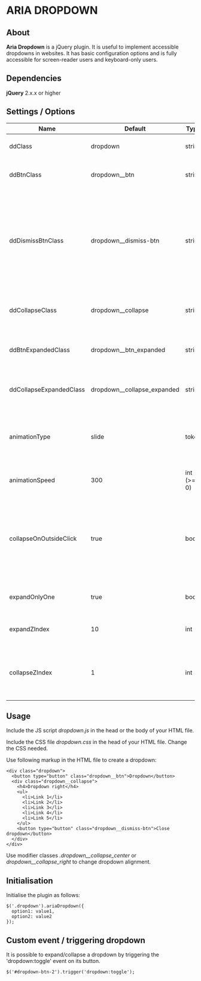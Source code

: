 # ARIA DROPDOWN

## About

**Aria Dropdown** is a jQuery plugin. It is useful to implement accessible dropdowns in websites. It has basic configuration options and is fully accessible for screen-reader users and keyboard-only users.

## Dependencies

**jQuery** 2.x.x or higher

## Settings / Options

Name | Default | Type | Description
-----|---------|------|-------------
ddClass | dropdown | string | Class name of dropdowns.
ddBtnClass | dropdown__btn | string | Class name of dropdown buttons.
ddDismissBtnClass | dropdown__dismiss-btn | string |  Class name of dropdown dismiss buttons (alternative close button placed inside the collapsible region of a dropdown).
ddCollapseClass | dropdown__collapse | string | Class name of dropdown collapsible region
ddBtnExpandedClass | dropdown__btn_expanded | string | Class name for buttons of expanded dropdowns.
ddCollapseExpandedClass | dropdown__collapse_expanded | string | Class name for expanded collapsible regions.
animationType | slide | token | Type of animation to apply to dropdown. Accepted values: slide, fade.
animationSpeed | 300 | int (>= 0) | Collapse / expand animation duration.
collapseOnOutsideClick | true | bool | Collapse every expanded dropdown, when user clicks on any region of the page which is not part of the dropdown.
expandOnlyOne | true | bool | Expand only one dropdown at a time.
expandZIndex | 10 | int | Z-index set to expanded dropdowns.
collapseZIndex | 1 | int | Z-index set to dropdown's collapsible regions just before collapsing.

## Usage

Include the JS script _dropdown.js_ in the head or the body of your HTML file.

Include the CSS file  _dropdown.css_ in the head of your HTML file. Change the CSS needed.

Use following markup in the HTML file to create a dropdown:

```
<div class="dropdown">
  <button type="button" class="dropdown__btn">Dropdown</button>
  <div class="dropdown__collapse">
    <h4>Dropdown right</h4>
    <ul>
      <li>Link 1</li>
      <li>Link 2</li>
      <li>Link 3</li>
      <li>Link 4</li>
      <li>Link 5</li>
    </ul>
    <button type="button" class="dropdown__dismiss-btn">Close dropdown</button>
  </div>
</div>
```

Use modifier classes _.dropdown__collapse_center_ or _dropdown__collapse_right_ to change dropdown alignment.


## Initialisation

Initialise the plugin as follows: 

```
$('.dropdown').ariaDropdown({
  option1: value1,
  option2: value2
});
```

## Custom event / triggering dropdown

It is possible to expand/collapse a dropdown by triggering the 'dropdown:toggle' event on its button.

```
$('#dropdown-btn-2').trigger('dropdown:toggle');
```